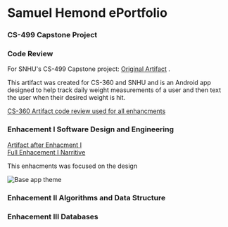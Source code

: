 # **Samuel Hemond ePortfolio**

### CS-499 Capstone Project

### Code Review
For SNHU's CS-499 Capstone project:
[Original Artifact](https://github.com/Igthife/Igthife.github.io/tree/main/CS360ArtifactSamuelHemond)
.

This artifact was created for CS-360 and SNHU and is an Android app
 designed to help track daily weight measurements of a user and then text
 the user when their desired weight is hit.

[CS-360 Artifact code review used for all enhancments](https://youtu.be/2A69vkAXrOA "code review used for all enhancments")<br/>

### Enhacement I Software Design and Engineering
[Artifact after Enhacment I](https://github.com/Igthife/Igthife.github.io/tree/Enhancment-1-Software-Design "Artifact after Enhacment I")<br/>
[Full Enhacement I Narritive](CS-499_Milestone_Two_Narrative.docx)

This enhacments was focused on the design 

![Base app theme](Pictures/Screenshot_Dark_Theme.png=750x1500)

### Enhacement II Algorithms and Data Structure

### Enhacement III Databases

